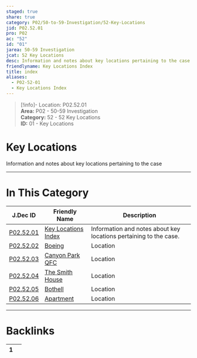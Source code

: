 ```yaml
---  
staged: true  
share: true  
category: P02/50-to-59-Investigation/52-Key-Locations  
jid: P02.52.01  
pro: P02  
ac: "52"  
id: "01"  
jarea: 50-59 Investigation  
jcat: 52 Key Locations  
desc: Information and notes about key locations pertaining to the case.  
friendlyname: Key Locations Index  
title: index  
aliases:  
  - P02-52-01  
  - Key Locations Index  
---  
```

  
>[!info]- Location: P02.52.01  
>**Area:** P02 - 50-59 Investigation  
>**Category:** 52 - 52 Key Locations  
>**ID:** 01 - Key Locations  
  
# Key Locations  
  
Information and notes about key locations pertaining to the case  
   
  
  
---  
# In This Category  
  
| J.Dec ID                                                                                                    | Friendly Name                                                                                                     | Description                                                       |  
| ----------------------------------------------------------------------------------------------------------- | ----------------------------------------------------------------------------------------------------------------- | ----------------------------------------------------------------- |  
| [P02.52.01](index.md)              | [Key Locations Index](index.md)          | Information and notes about key locations pertaining to the case. |  
| [P02.52.02](./02-Boeing.md)          | [Boeing](./02-Boeing.md)                   | Location                                                          |  
| [P02.52.03](./03-Canyon-Park-QFC.md) | [Canyon Park QFC](./03-Canyon-Park-QFC.md) | Location                                                          |  
| [P02.52.04](./04-The-Smith-House.md) | [The Smith House](./04-The-Smith-House.md) | Location                                                          |  
| [P02.52.05](./05-Bothell.md)         | [Bothell](./05-Bothell.md)                 | Location                                                          |  
| [P02.52.06](./06-Apartment.md)       | [Apartment](./06-Apartment.md)             | Location                                                          |  
  
  
---  
# Backlinks  
<div><table class="dataview table-view-table"><thead class="table-view-thead"><tr class="table-view-tr-header"><th class="table-view-th"><span></span><span class="dataview small-text">1</span></th><th class="table-view-th"><span></span></th></tr></thead><tbody class="table-view-tbody"></tbody></table></div>